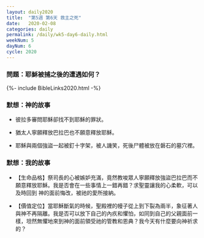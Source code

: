 ```yaml
---
layout: daily2020
title:  "第5週 第6天 救主之死"
date:   2020-02-08
categories: daily
permalink: /daily/wk5-day6-daily.html
weekNum: 5
dayNum: 6
cycle: 2020
---
```


### 問題：耶穌被捕之後的遭遇如何？

{%- include BibleLinks2020.html -%}

### 默想：神的故事 
+ 彼拉多審問耶穌卻找不到耶穌的罪狀。

+ 猶太人寧願釋放巴拉巴也不願意釋放耶穌。

+ 耶穌與兩個強盜一起被釘十字架，被人譏笑，死後尸體被放在磐石的墓穴裡。

### 默想：我的故事
+ 【生命品格】祭司長的心被嫉妒充滿，竟然教唆眾人寧願釋放強盜巴拉巴而不願意釋放耶穌。我是否會在一些事情上一錯再錯？求聖靈讓我的心柔軟，可以及時回到
神的面前悔改，被祂的愛所接納。

+ 【價值定位】當耶穌斷氣的時候，聖殿裡的幔子從上到下裂為兩半，象征著人與神不再隔離。我是否可以放下自己的內疚和懼怕，如同到自己的父親面前一樣，坦然無懼地來到神的面前領受祂的管教和恩典？我今天有什麼要向神祈求的？
